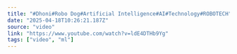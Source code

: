 ```yaml
---
title: "#Dhoni#Robo Dog#Artificial Intelligence#AI#Technology#ROBOTECH"
date: "2025-04-18T10:26:21.187Z"
source: "video"
link: "https://www.youtube.com/watch?v=ldE4DTHb9Yg"
tags: ["video", "ml"]
---
```



